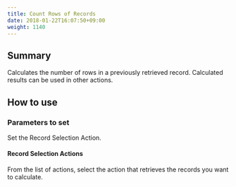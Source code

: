 ```yaml
---
title: Count Rows of Records
date: 2018-01-22T16:07:50+09:00
weight: 1140
---
```

## Summary

Calculates the number of rows in a previously retrieved record. Calculated results can be used in other actions.

## How to use

### Parameters to set

Set the Record Selection Action.

#### Record Selection Actions

From the list of actions, select the action that retrieves the records you want to calculate.
